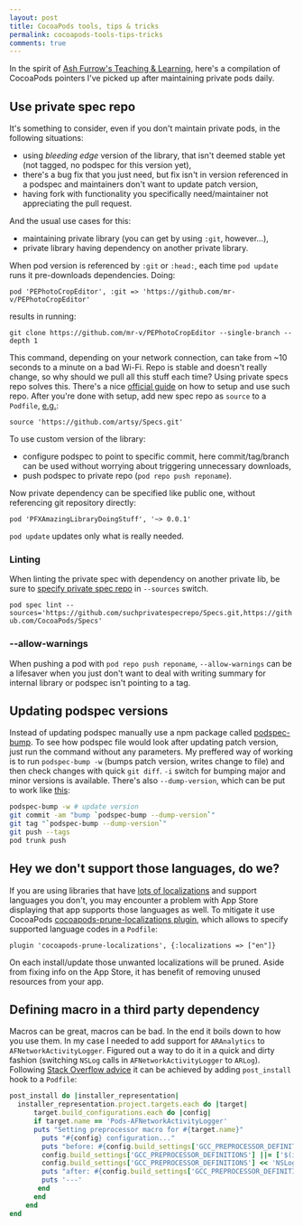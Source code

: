 ```yaml
---
layout: post
title: CocoaPods tools, tips & tricks
permalink: cocoapods-tools-tips-tricks
comments: true
---
```

In the spirit of [Ash Furrow's Teaching & Learning](http://ashfurrow.com/blog/teaching-learning/), here's a compilation of CocoaPods pointers I've picked up after maintaining private pods daily.
 
## Use private spec repo
It's something to consider, even if you don't maintain private pods, in the following situations:

- using _bleeding edge_ version of the library, that isn't deemed stable yet (not tagged, no podspec for this version yet),
- there's a bug fix that you just need, but fix isn't in version referenced in a podspec and maintainers don't want to update patch version,
- having fork with functionality you specifically need/maintainer not appreciating the pull request.
 
And the usual use cases for this:

- maintaining private library (you can get by using `:git`, however...),
- private library having dependency on another private library.
 
<!--more-->
 
When pod version is referenced by `:git` or `:head:`, each time `pod update` runs it pre-downloads dependencies. Doing:
 
`pod 'PEPhotoCropEditor', :git => 'https://github.com/mr-v/PEPhotoCropEditor'`
 
results in running:
 
`git clone https://github.com/mr-v/PEPhotoCropEditor --single-branch --depth 1`
 
This command, depending on your network connection, can take from ~10 seconds to a minute on a bad Wi-Fi. Repo is stable and doesn't really change, so why should we pull all this stuff each time? Using private specs repo solves this.  There's a nice [official guide](https://guides.cocoapods.org/making/private-cocoapods.html) on how to setup and use such repo. After you're done with setup, add new spec repo as `source` to a `Podfile`, [e.g.](https://github.com/artsy/eidolon/blob/master/Podfile#L2):
 
`source 'https://github.com/artsy/Specs.git'`
 
To use custom version of the library:

- configure podspec to point to specific commit, here commit/tag/branch can be used without worrying about triggering unnecessary downloads,
- push podspec to private repo (`pod repo push reponame`).
 
Now private dependency can be specified like public one, without referencing git repository directly:
 
`pod 'PFXAmazingLibraryDoingStuff', '~> 0.0.1'`
 
`pod update` updates only what is really needed.

### Linting
When linting the private spec with dependency on another private lib, be sure to [specify private spec repo](http://stackoverflow.com/a/27305019) in `--sources` switch.
 
`pod spec lint --sources='https://github.com/suchprivatespecrepo/Specs.git,https://github.com/CocoaPods/Specs'`
 
### --allow-warnings
When pushing a pod with `pod repo push reponame`, `--allow-warnings` can be a lifesaver when you just don't want to deal with writing summary for internal library or podspec isn't pointing to a tag.

## Updating podspec versions
Instead of updating podspec manually use a npm package called [podspec-bump](https://www.npmjs.com/package/podspec-bump). To see how podspec file would look after updating patch version, just run the command without any parameters. My preffered way of working is to run `podspec-bump -w` (bumps patch version, writes change to file) and then check changes with quick `git diff`. `-i` switch for bumping major and minor versions is available. There's also `--dump-version`, which can be put to work like [this](http://efcl.info/2014/08/22/cocoapods-podspec-release-tools/):

```bash
podspec-bump -w # update version
git commit -am "bump `podspec-bump --dump-version`" 
git tag "`podspec-bump --dump-version`"
git push --tags
pod trunk push 
```
 
## Hey we don't support those languages, do we?
If you are using libraries that have [lots of localizations](https://github.com/mattt/FormatterKit/tree/master/Localizations) and support languages you don't, you may encounter a problem with App Store displaying that app supports those languages as well. To mitigate it use CocoaPods [cocoapods-prune-localizations plugin](https://github.com/dtorres/cocoapods-prune-localizations), which allows to specify supported language codes in a `Podfile`:
 
`plugin 'cocoapods-prune-localizations', {:localizations => ["en"]}`
 
On each install/update those unwanted localizations will be pruned. Aside from fixing info on the App Store, it has benefit of removing unused resources from your app.
 
## Defining macro in a third party dependency
Macros can be great, macros can be bad. In the end it boils down to how you use them. In my case I needed to add support for `ARAnalytics` to `AFNetworkActivityLogger`. Figured out a way to do it in a quick and dirty fashion (switching `NSLog` calls in `AFNetworkActivityLogger` to `ARLog`). Following [Stack Overflow advice](http://stackoverflow.com/a/27138078) it can be achieved by adding `post_install` hook to a `Podfile`:
 
```ruby
post_install do |installer_representation|
  installer_representation.project.targets.each do |target|
      target.build_configurations.each do |config|
      if target.name == 'Pods-AFNetworkActivityLogger'
      puts "Setting preprocessor macro for #{target.name}"
        puts "#{config} configuration..."
        puts "before: #{config.build_settings['GCC_PREPROCESSOR_DEFINITIONS'].inspect}"
        config.build_settings['GCC_PREPROCESSOR_DEFINITIONS'] ||= ['$(inherited)']
        config.build_settings['GCC_PREPROCESSOR_DEFINITIONS'] << 'NSLog=ARLog'
        puts "after: #{config.build_settings['GCC_PREPROCESSOR_DEFINITIONS'].inspect}"
        puts '---'
	   end
      end
    end
end
```